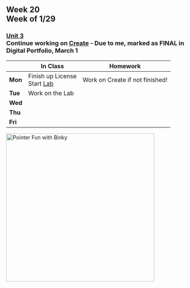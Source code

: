 ## Week 20 <br>Week of 1/29

### [Unit 3](/apcsp/curriculum/3)<br>Continue working on [Create](/apcsp/curriculum/pt/create) - Due to me, marked as FINAL in Digital Portfolio, March 1

  |       |In Class               |Homework   |
  |-------|---------              |---------  |
  |**Mon**|Finish up License<br>Start [Lab](https://cs50.harvard.edu/ap/2024/curriculum/x/labs/4/) |Work on Create if not finished! |
  |**Tue**|Work on the Lab | |
  |**Wed**| | |
  |**Thu**| | |
  |**Fri**| | |

<img src="https://slideplayer.com/16079147/88/images/slide_1.jpg" alt="Pointer Fun with Binky" height="400">

<!-- <img src="https://techvidvan.com/tutorials/wp-content/uploads/sites/2/2019/12/Applications-of-python.jpg" alt="python applications" height="400">

<img src="\apcsp\assets\img\hogwarts.png" alt="hogwarts form qr" height="400"> -->

<meta http-equiv="refresh" content="300"/>
